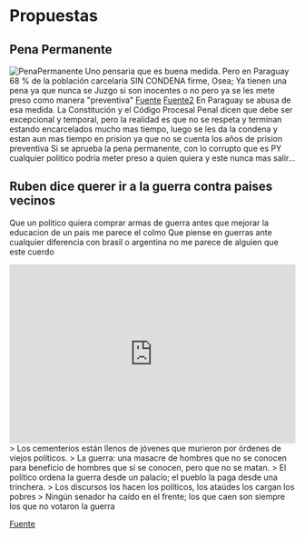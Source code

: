 # Propuestas
## Pena Permanente
![PenaPermanente](https://i.ibb.co/Qvy8mcxn/image.png)
Uno pensaria que es buena medida. Pero en Paraguay 68 % de la población carcelaria SIN CONDENA firme, Osea; Ya tienen una pena ya que nunca se Juzgo si son inocentes o no pero ya se les mete preso como manera "preventiva" [Fuente](https://revistaplus.com.py/2023/01/02/un-6802-de-la-poblacion-carcelaria-paraguaya-esta-bajo-prision-preventiva/) [Fuente2](https://www.infobae.com/america/agencias/2024/12/17/un-57-de-la-poblacion-carcelaria-en-paraguay-esta-bajo-prision-preventiva-segun-informe/)
En Paraguay se abusa de esa medida. La Constitución y el Código Procesal Penal dicen que debe ser excepcional y temporal, pero la realidad es que no se respeta y terminan estando encarcelados mucho mas tiempo, luego se les da la condena y estan aun mas tiempo en prision ya que no se cuenta los años de prision preventiva
Si se aprueba la pena permanente, con lo corrupto que es PY cualquier politico podria meter preso a quien quiera y este nunca mas salir...

## Ruben dice querer ir a la guerra contra paises vecinos
Que un politico quiera comprar armas de guerra antes que mejorar la educacion de un pais me parece el colmo
Que piense en guerras ante cualquier diferencia con brasil o argentina no me parece de alguien que este cuerdo
<iframe width="100%" height="315" src="https://www.youtube.com/embed/Ya1jdtx7b-s?si=JM8LInzM41MPSEox&amp;controls=0" title="YouTube video player" frameborder="0" allow="accelerometer; autoplay; clipboard-write; encrypted-media; gyroscope; picture-in-picture; web-share" referrerpolicy="strict-origin-when-cross-origin" allowfullscreen></iframe>

<div class="quote-rotator">
<div class="mariposas-section">
            <div class="butterfly"></div>
            <div class="butterfly"></div>
            <div class="butterfly"></div>
> Los cementerios están llenos de jóvenes que murieron por órdenes de viejos políticos.
> La guerra: una masacre de hombres que no se conocen para beneficio de hombres que sí se conocen, pero que no se matan.
> El político ordena la guerra desde un palacio; el pueblo la paga desde una trinchera.
> Los discursos los hacen los políticos, los ataúdes los cargan los pobres
> Ningún senador ha caído en el frente; los que caen son siempre los que no votaron la guerra
</div>
</div>


[Fuente](https://www.abc.com.py/politica/2023/09/21/conflicto-por-hidrovia-y-yacyreta-diputado-ruben-rubin-quiere-ir-a-la-guerra-con-argentina/)














<!-- frases -->
<script>
const quotes = document.querySelectorAll('.quote-rotator blockquote');
let index = 0;

function showQuote(i) {
  quotes.forEach((q, j) => q.style.display = j === i ? 'block' : 'none');
}

setInterval(() => {
  index = (index + 1) % quotes.length;
  showQuote(index);
}, 9000);

showQuote(0);
</script>